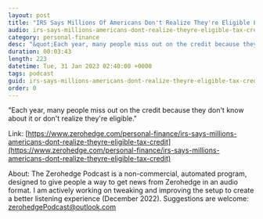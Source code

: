 ```yaml
---
layout: post
title: "IRS Says Millions Of Americans Don't Realize They're Eligible For Tax Credit"
audio: irs-says-millions-americans-dont-realize-theyre-eligible-tax-credit-0
category: personal-finance
desc: "&quot;Each year, many people miss out on the credit because they don't know about it or don't realize they're eligible.&quot;"
duration: 00:03:43
length: 223
datetime: Tue, 31 Jan 2023 02:40:00 +0000
tags: podcast
guid: irs-says-millions-americans-dont-realize-theyre-eligible-tax-credit-0
order: 0
---
```

&quot;Each year, many people miss out on the credit because they don't know about it or don't realize they're eligible.&quot;

Link: [https://www.zerohedge.com/personal-finance/irs-says-millions-americans-dont-realize-theyre-eligible-tax-credit](https://www.zerohedge.com/personal-finance/irs-says-millions-americans-dont-realize-theyre-eligible-tax-credit)

About: The Zerohedge Podcast is a non-commercial, automated program, designed to give people a way to get news from Zerohedge in an audio format.  I am actively working on tweaking and improving the setup to create a better listening experience (December 2022).  Suggestions are welcome: [zerohedgePodcast@outlook.com](mailto:zerohedgePodcast@outlook.com)